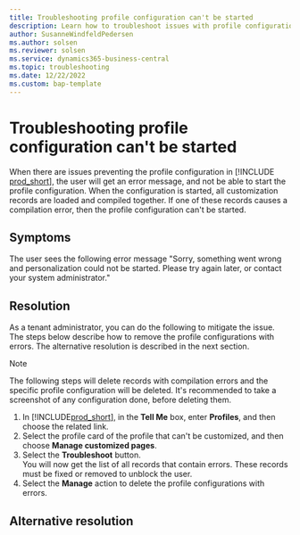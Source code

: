 ```yaml
---
title: Troubleshooting profile configuration can't be started
description: Learn how to troubleshoot issues with profile configuration.
author: SusanneWindfeldPedersen
ms.author: solsen
ms.reviewer: solsen
ms.service: dynamics365-business-central
ms.topic: troubleshooting
ms.date: 12/22/2022
ms.custom: bap-template
---
```


# Troubleshooting profile configuration can't be started

When there are issues preventing the profile configuration in [!INCLUDE [prod_short](includes/prod_short.md)], the user will get an error message, and not be able to start the profile configuration. When the configuration is started, all customization records are loaded and compiled together. If one of these records causes a compilation error, then the profile configuration can't be started.

## Symptoms

The user sees the following error message "Sorry, something went wrong and personalization could not be started. Please try again later, or contact your system administrator."

## Resolution

As a tenant administrator, you can do the following to mitigate the issue. The steps below describe how to remove the profile configurations with errors. The alternative resolution is described in the next section.

> [!NOTE]  
> The following steps will delete records with compilation errors and the specific profile configuration will be deleted. It's recommended to take a screenshot of any configuration done, before deleting them.

1. In [!INCLUDE[prod_short](includes/prod_short.md)], in the **Tell Me** box, enter **Profiles**, and then choose the related link.
1. Select the profile card of the profile that can't be customized, and then choose **Manage customized pages**.
1. Select the **Troubleshoot** button.  
  You will now get the list of all records that contain errors. These records must be fixed or removed to unblock the user.
1. Select the **Manage** action to delete the profile configurations with errors.

## Alternative resolution

